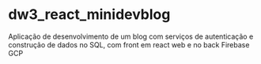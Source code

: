 # dw3_react_minidevblog
Aplicação de desenvolvimento de um blog com serviços de autenticação e construção de dados no SQL, com front em react web e no back Firebase GCP
